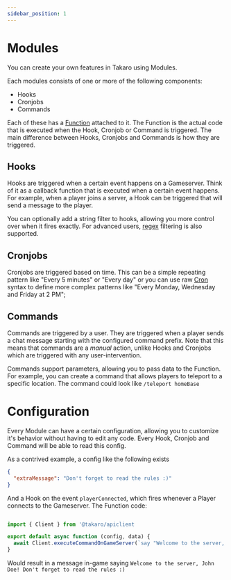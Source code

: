 ```yaml
---
sidebar_position: 1
---
```


# Modules

You can create your own features in Takaro using Modules. 

Each modules consists of one or more of the following components:

- Hooks
- Cronjobs
- Commands

Each of these has a [Function](./functions.md) attached to it. The Function is the actual code that is executed when the Hook, Cronjob or Command is triggered. The main difference between Hooks, Cronjobs and Commands is how they are triggered.

## Hooks

Hooks are triggered when a certain event happens on a Gameserver. Think of it as a callback function that is executed when a certain event happens. For example, when a player joins a server, a Hook can be triggered that will send a message to the player.

You can optionally add a string filter to hooks, allowing you more control over when it fires exactly. For advanced users, [regex](https://en.wikipedia.org/wiki/Regular_expression) filtering is also supported.

## Cronjobs

Cronjobs are triggered based on time. This can be a simple repeating pattern like "Every 5 minutes" or "Every day" or you can use raw [Cron](https://en.wikipedia.org/wiki/Cron) syntax to define more complex patterns like "Every Monday, Wednesday and Friday at 2 PM";

## Commands

Commands are triggered by a user. They are triggered when a player sends a chat message starting with the configured command prefix. Note that this means that commands are a *manual* action, unlike Hooks and Cronjobs which are triggered with any user-intervention.

Commands support parameters, allowing you to pass data to the Function. For example, you can create a command that allows players to teleport to a specific location. The command could look like `/teleport homeBase`

# Configuration

Every Module can have a certain configuration, allowing you to customize it's behavior without having to edit any code. Every Hook, Cronjob and Command will be able to read this config. 

As a contrived example, a config like the following exists

```json
{
  "extraMessage": "Don't forget to read the rules :)"
}
```

And a Hook on the event `playerConnected`, which fires whenever a Player connects to the Gameserver. The Function code:

```js

import { Client } from '@takaro/apiclient

export default async function (config, data) {
  await Client.executeCommandOnGameServer(`say "Welcome to the server, ${data.player.name}! ${config.extraMessage}"`)
}

```

Would result in a message in-game saying `Welcome to the server, John Doe! Don't forget to read the rules :)`